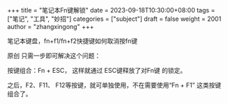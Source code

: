+++
title = "笔记本Fn键解锁"
date = 2023-09-18T10:30:00+08:00
tags = ["笔记", "工具", "妙招"]
categories = ["subject"]
draft = false
weight = 2001
author = "zhangxingong"
+++

笔记本键盘，fn+f1/fn+f2快捷键如何取消按fn键

原创 只需一步即可解决这个问题：

按键组合：Fn + ESC， 这样就通过 ESC键释放了对Fn键 的锁定。

之后，F2、F11、 F12等按键，就可单独使用，不在需要使用“Fn + F1” 这类按键组合了。
